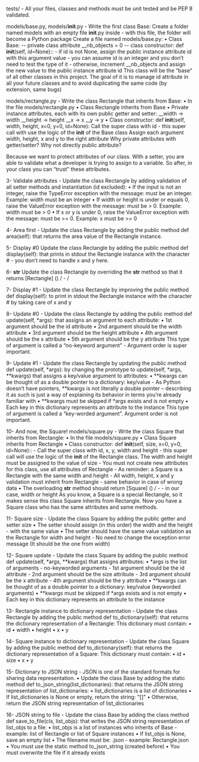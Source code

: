 tests/ - All your files, classes and methods must be unit tested and be PEP 8 validated.

models/base.py, models/__init__.py - Write the first class Base:
Create a folder named models with an empty file __init__.py inside - with this file, the folder will become a Python package
Create a file named models/base.py:
    • Class Base:
        -- private class attribute __nb_objects = 0
        -- class constructor: def __init__(self, id=None)::
            - if id is not None, assign the public instance attribute id with this argument value - you can assume id is an integer and you don’t need to test the type of it
            - otherwise, increment __nb_objects and assign the new value to the public instance attribute id
This class will be the “base” of all other classes in this project. The goal of it is to manage id attribute in all your future classes and to avoid duplicating the same code (by extension, same bugs)

models/rectangle.py - Write the class Rectangle that inherits from Base:
    • In the file models/rectangle.py
    • Class Rectangle inherits from Base
    • Private instance attributes, each with its own public getter and setter:
        __width -> width
        __height -> height
        __x -> x
        __y -> y
    • Class constructor: def __init__(self, width, height, x=0, y=0, id=None):
        Call the super class with id - this super call with use the logic of the __init__ of the Base class
        Assign each argument width, height, x and y to the right attribute
Why private attributes with getter/setter? Why not directly public attribute?

Because we want to protect attributes of our class. With a setter, you are able to validate what a developer is trying to assign to a variable. So after, in your class you can “trust” these attributes.

3- Validate attributes - Update the class Rectangle by adding validation of all setter methods and instantiation (id excluded):
    • If the input is not an integer, raise the TypeError exception with the message: <name of the attribute> must be an integer. Example: width must be an integer
    • If width or height is under or equals 0, raise the ValueError exception with the message: <name of the attribute> must be > 0. Example: width must be > 0
    • If x or y is under 0, raise the ValueError exception with the message: <name of the attribute> must be >= 0. Example: x must be >= 0

4- Area first - Update the class Rectangle by adding the public method def area(self): that returns the area value of the Rectangle instance.

5- Display #0 Update the class Rectangle by adding the public method def display(self): that prints in stdout the Rectangle instance with the character # - you don’t need to handle x and y here.

6- __str__ Update the class Rectangle by overriding the __str__ method so that it returns [Rectangle] (<id>) <x>/<y> - <width>/<height>

7- Display #1 - Update the class Rectangle by improving the public method def display(self): to print in stdout the Rectangle instance with the character # by taking care of x and y

8- Update #0 - Update the class Rectangle by adding the public method def update(self, *args): that assigns an argument to each attribute:
    • 1st argument should be the id attribute
    • 2nd argument should be the width attribute
    • 3rd argument should be the height attribute
    • 4th argument should be the x attribute
    • 5th argument should be the y attribute
    This type of argument is called a “no-keyword argument” - Argument order is super important.

9- Update #1 - Update the class Rectangle by updating the public method def update(self, *args): by changing the prototype to update(self, *args, **kwargs) that assigns a key/value argument to attributes:
    • **kwargs can be thought of as a double pointer to a dictionary: key/value
        - As Python doesn’t have pointers, **kwargs is not literally a double pointer – describing it as such is just a way of explaining its behavior in terms you’re already familiar with
    • **kwargs must be skipped if *args exists and is not empty
    • Each key in this dictionary represents an attribute to the instance
    This type of argument is called a “key-worded argument”. Argument order is not important.

10- And now, the Square!
models/square.py - Write the class Square that inherits from Rectangle:
    • In the file models/square.py
    • Class Square inherits from Rectangle
    • Class constructor: def __init__(self, size, x=0, y=0, id=None)::
        - Call the super class with id, x, y, width and height - this super call will use the logic of the __init__ of the Rectangle class. The width and height must be assigned to the value of size
        - You must not create new attributes for this class, use all attributes of Rectangle - As reminder: a Square is a Rectangle with the same width and height
        - All width, height, x and y validation must inherit from Rectangle - same behavior in case of wrong data
    • The overloading __str__ method should return [Square] (<id>) <x>/<y> - <size> - in our case, width or height
    As you know, a Square is a special Rectangle, so it makes sense this class Square inherits from Rectangle. Now you have a Square class who has the same attributes and same methods.

11- Square size - Update the class Square by adding the public getter and setter size
    • The setter should assign (in this order) the width and the height - with the same value
    • The setter should have the same value validation as the Rectangle for width and height - No need to change the exception error message (It should be the one from width)

12- Square update - Update the class Square by adding the public method def update(self, *args, **kwargs) that assigns attributes:
    • *args is the list of arguments - no-keyworded arguments
        - 1st argument should be the id attribute
        - 2nd argument should be the size attribute
        - 3rd argument should be the x attribute
        - 4th argument should be the y attribute
    • **kwargs can be thought of as a double pointer to a dictionary: key/value (keyworded arguments)
    • **kwargs must be skipped if *args exists and is not empty
    • Each key in this dictionary represents an attribute to the instance

13- Rectangle instance to dictionary representation - Update the class Rectangle by adding the public method def to_dictionary(self): that returns the dictionary representation of a Rectangle:
    This dictionary must contain:
    • id
    • width
    • height
    • x
    • y

14- Square instance to dictionary representation - Update the class Square by adding the public method def to_dictionary(self): that returns the dictionary representation of a Square:
    This dictionary must contain:
    • id
    • size
    • x
    • y

15- Dictionary to JSON string - JSON is one of the standard formats for sharing data representation.
    • Update the class Base by adding the static method def to_json_string(list_dictionaries): that returns the JSON string representation of list_dictionaries:
    • list_dictionaries is a list of dictionaries
    • If list_dictionaries is None or empty, return the string: "[]"
    • Otherwise, return the JSON string representation of list_dictionaries

16- JSON string to file - Update the class Base by adding the class method def save_to_file(cls, list_objs): that writes the JSON string representation of list_objs to a file:
    • list_objs is a list of instances who inherits of Base - example: list of Rectangle or list of Square instances
    • If list_objs is None, save an empty list
    • The filename must be: <Class name>.json - example: Rectangle.json
    • You must use the static method to_json_string (created before)
    • You must overwrite the file if it already exists


